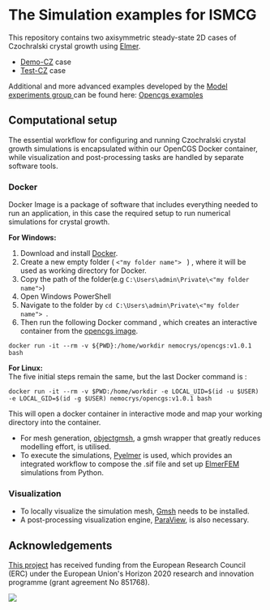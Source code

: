 # The Simulation examples for ISMCG 


This repository contains two axisymmetric steady-state 2D cases of Czochralski crystal growth using [Elmer](https://www.elmerfem.org/blog/).

- [Demo-CZ](https://github.com/nemocrys/ismcg-examples/tree/main/DemoCZ) case 
- [Test-CZ](https://github.com/nemocrys/ismcg-examples/tree/main/TestCZ) case 

Additional and more advanced examples developed by the [ Model experiments group ](https://www.ikz-berlin.de/en/research/materials-science/section-fundamental-description-1) can be found here: [Opencgs examples](https://github.com/nemocrys/opencgs_examples?tab=readme-ov-file) 


## Computational setup

The essential workflow for configuring and running Czochralski crystal growth simulations is encapsulated within our OpenCGS Docker container, while visualization and post-processing tasks are handled by separate software tools.

### Docker

Docker Image is a package of software that includes everything needed to run an application, in this case the required setup to run numerical simulations for crystal growth.

**For Windows:**

1) Download and install [Docker](https://docs.docker.com/get-started/get-docker/). 
2) Create a new empty folder ( ```<"my folder name"> ``` ) , where it will be used as working directory for Docker. 
3) Copy the path of the folder(e.g ```C:\Users\admin\Private\<"my folder name">```)  
4) Open Windows PowerShell 
5) Navigate to the folder by ```cd C:\Users\admin\Private\<"my folder name"> ```. 
6) Then run the following Docker command , which creates an interactive container from the [opencgs image](https://hub.docker.com/r/nemocrys/opencgs). 



```
docker run -it --rm -v ${PWD}:/home/workdir nemocrys/opencgs:v1.0.1 bash
```


**For Linux:** \
The five initial steps remain the same, but the last Docker command is :

```
docker run -it --rm -v $PWD:/home/workdir -e LOCAL_UID=$(id -u $USER) -e LOCAL_GID=$(id -g $USER) nemocrys/opencgs:v1.0.1 bash
```



This will open a docker container in interactive mode and map your working directory into the container. 

- For mesh generation, [objectgmsh](https://github.com/nemocrys/objectgmsh), a gmsh wrapper that greatly reduces  modelling effort, is utilised. 
- To execute the simulations, [Pyelmer](https://github.com/nemocrys/pyelmer) is used, which provides an integrated workflow to compose the .sif file and set up [ElmerFEM](https://www.elmerfem.org/blog/) simulations from Python.



### Visualization


- To locally visualize the simulation mesh, [Gmsh](https://gmsh.info/) needs to be installed. 
- A post-processing visualization engine, [ParaView](https://www.paraview.org/), is also necessary.


## Acknowledgements

[This project](https://nemocrys.github.io/) has received funding from the European Research Council (ERC) under the European Union's Horizon 2020 research and innovation programme (grant agreement No 851768).

<img src="https://raw.githubusercontent.com/nemocrys/pyelmer/master/EU-ERC.png">
